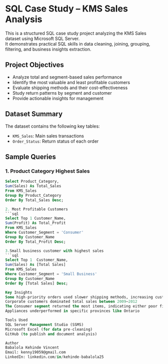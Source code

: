 # SQL Case Study – KMS Sales Analysis

This is a structured SQL case study project analyzing the KMS Sales dataset using Microsoft SQL Server.  
It demonstrates practical SQL skills in data cleaning, joining, grouping, filtering, and business insights extraction.

## Project Objectives

- Analyze total and segment-based sales performance
- Identify the most valuable and least profitable customers
- Evaluate shipping methods and their cost-effectiveness
- Study return patterns by segment and customer
- Provide actionable insights for management

## Dataset Summary

The dataset contains the following key tables:
- `KMS_Sales`: Main sales transactions
- `Order_Status`: Return status of each order

## Sample Queries

### 1. Product Category Highest Sales
```sql
Select Product_Category,
Sum(Sales) As Total_Sales
From KMS_Sales
Group By Product_Category
Order By Total_Sales Desc;

2. Most Profitable Customers
```sql
Select Top 1 Customer_Name,
Sum(Profit) As Total_Profit
From KMS_Sales
Where Customer_Segment = 'Consumer'
Group By Customer_Name
Order By Total_Profit Desc;

3.Small business customer with highest sales
```sql
Select Top 1  Customer_Name,
Sum(Sales) As [Total Sales]
From KMS_Sales
Where Customer_Segment = 'Small Business'
Group By Customer_Name
Order By [Total Sales] Desc;

Key Insights
Some high-priority orders used slower shipping methods, increasing customer risk
Corporate customers dominated total sales between 2009–2012
The Consumer segment returned the most items, indicating either poor fit or expectation gaps
Appliances underperformed in specific provinces like Ontario

Tools Used
SQL Server Management Studio (SSMS)
Microsoft Excel (for data pre-cleaning)
GitHub (to publish and document analysis)

Author
Babalola Kehinde Vincent
Email: kenny19059@gmail.com
LinkedIn: linkedin.com/in/kehinde-babalola25
